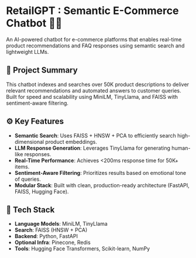 # RetailGPT : Semantic E-Commerce Chatbot 🤖🛒

An AI-powered chatbot for e-commerce platforms that enables real-time product recommendations and FAQ responses using semantic search and lightweight LLMs.

## 📌 Project Summary
This chatbot indexes and searches over 50K product descriptions to deliver relevant recommendations and automated answers to customer queries. Built for speed and scalability using MiniLM, TinyLlama, and FAISS with sentiment-aware filtering.

## ⚙️ Key Features
- **Semantic Search**: Uses FAISS + HNSW + PCA to efficiently search high-dimensional product embeddings.
- **LLM Response Generation**: Leverages TinyLlama for generating human-like responses.
- **Real-Time Performance**: Achieves <200ms response time for 50K+ items.
- **Sentiment-Aware Filtering**: Prioritizes results based on emotional tone of queries.
- **Modular Stack**: Built with clean, production-ready architecture (FastAPI, FAISS, Hugging Face).

## 🧠 Tech Stack
- **Language Models**: MiniLM, TinyLlama
- **Search**: FAISS (HNSW + PCA)
- **Backend**: Python, FastAPI
- **Optional Infra**: Pinecone, Redis
- **Tools**: Hugging Face Transformers, Scikit-learn, NumPy

